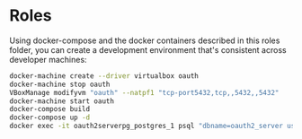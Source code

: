 # Roles

Using docker-compose and the docker containers
described in this roles folder, you can create
a development environment that's consistent
across developer machines:

```sh
docker-machine create --driver virtualbox oauth
docker-machine stop oauth
VBoxManage modifyvm "oauth" --natpf1 "tcp-port5432,tcp,,5432,,5432"
docker-machine start oauth
docker-compose build
docker-compose up -d
docker exec -it oauth2serverpg_postgres_1 psql "dbname=oauth2_server user=postgres host=0.0.0.0 port=5432"
```
